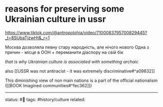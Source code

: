 # reasons for preserving some Ukrainian culture in ussr
https://www.tiktok.com/@antropolohia/video/7100083795700829445?_t=8SUbaTjzwHt&_r=1

Москва дозволяла певну стару народність, але нічого нового
Одна з причин - місце в ООН + переманити діаспору на свій бік

*that is why Ukrainian culture is associated with something archaic*

also [[USSR was not antiracist - it was extremely discriminative#^a09832]]

This diminishing view of non main nations is a part of the official nationalism ([[BOOK Imagined communities#^fec362]])  


---
status: #🌱
tags: #history/culture 
related: 